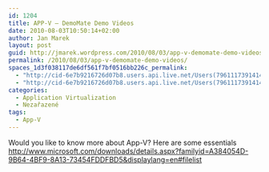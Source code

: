 ```yaml
---
id: 1204
title: APP-V – DemoMate Demo Videos
date: 2010-08-03T10:50:14+02:00
author: Jan Marek
layout: post
guid: http://jmarek.wordpress.com/2010/08/03/app-v-demomate-demo-videos
permalink: /2010/08/03/app-v-demomate-demo-videos/
spaces_1d3f038117de6df561f7bf0516bb226c_permalink:
  - "http://cid-6e7b9216726d07b8.users.api.live.net/Users(7961117391414167480)/Blogs('6E7B9216726D07B8!242')/Entries('6E7B9216726D07B8!375')?authkey=EpZNAU0huAk%24"
  - "http://cid-6e7b9216726d07b8.users.api.live.net/Users(7961117391414167480)/Blogs('6E7B9216726D07B8!242')/Entries('6E7B9216726D07B8!375')?authkey=EpZNAU0huAk%24"
categories:
  - Application Virtualization
  - Nezařazené
tags:
  - App-V
---
```

<div id="msgcns!6E7B9216726D07B8!375" class="bvMsg">
  <div>
    Would you like to know more about App-V? Here are some essentials <a href="http://www.microsoft.com/downloads/details.aspx?familyid=A384054D-9B64-4BF9-8A13-73454FDDFBD5&displaylang=en#filelist">http://www.microsoft.com/downloads/details.aspx?familyid=A384054D-9B64-4BF9-8A13-73454FDDFBD5&displaylang=en#filelist</a>
  </div>
</div>
